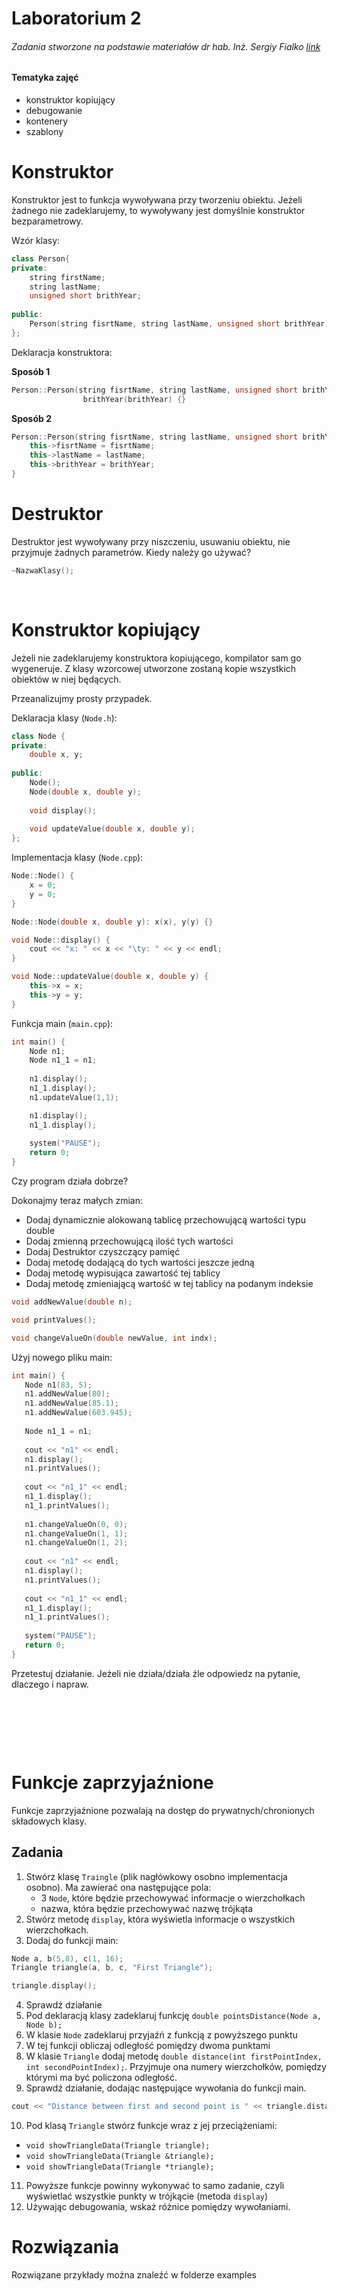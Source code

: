 # Laboratorium 2

###### Zadania stworzone na podstawie materiałów dr hab. Inż. Sergiy Fialko [link](https://torus.uck.pk.edu.pl/~fialko/index.html) 

#### Tematyka zajęć

- konstruktor kopiujący
- debugowanie
- kontenery
- szablony

# Konstruktor

Konstruktor jest to funkcja wywoływana przy tworzeniu obiektu. Jeżeli żadnego nie zadeklarujemy, to wywoływany jest 
domyślnie konstruktor bezparametrowy.

Wzór klasy:

```c++
class Person{
private:
    string firstName;
    string lastName;
    unsigned short brithYear;
    
public:
    Person(string fisrtName, string lastName, unsigned short brithYear);
};
```

Deklaracja konstruktora:

**Sposób 1**
```c++
Person::Person(string fisrtName, string lastName, unsigned short brithYear): fisrtName(fisrtName), lastName(lastName),
                brithYear(brithYear) {}
```

**Sposób 2**
```c++
Person::Person(string fisrtName, string lastName, unsigned short brithYear) {
    this->fisrtName = fisrtName;
    this->lastName = lastName;
    this->brithYear = brithYear;
}
```

# Destruktor

Destruktor jest wywoływany przy niszczeniu, usuwaniu obiektu, nie przyjmuje żadnych parametrów. Kiedy należy go używać?

```c++
~NazwaKlasy();
```

&nbsp;


# Konstruktor kopiujący

Jeżeli nie zadeklarujemy konstruktora kopiującego, kompilator sam go wygeneruje. Z klasy wzorcowej utworzone zostaną 
kopie wszystkich obiektów w niej będących.

Przeanalizujmy prosty przypadek.

Deklaracja klasy (`Node.h`):

```c++
class Node {
private:
    double x, y;
    
public:
    Node();
    Node(double x, double y);
    
    void display();
    
    void updateValue(double x, double y);
};
```

Implementacja klasy (`Node.cpp`):

```c++
Node::Node() {
    x = 0;
    y = 0;
}

Node::Node(double x, double y): x(x), y(y) {}

void Node::display() {
    cout << "x: " << x << "\ty: " << y << endl;
}

void Node::updateValue(double x, double y) {
    this->x = x;
    this->y = y;
}
```

Funkcja main  (`main.cpp`):

```c++
int main() {
    Node n1;
    Node n1_1 = n1;
    
    n1.display();
    n1_1.display();
    n1.updateValue(1,1);

    n1.display();
    n1_1.display();
    
    system("PAUSE");
    return 0;
}
```

Czy program działa dobrze?

Dokonajmy teraz małych zmian:
- Dodaj dynamicznie alokowaną tablicę przechowującą wartości typu double
- Dodaj zmienną przechowującą ilość tych wartości
- Dodaj Destruktor czyszczący pamięć
- Dodaj metodę dodającą do tych wartości jeszcze jedną
- Dodaj metodę wypisująca zawartość tej tablicy
- Dodaj metodę zmieniającą wartość w tej tablicy na podanym indeksie

```c++
void addNewValue(double n);

void printValues();

void changeValueOn(double newValue, int indx);
```

Użyj nowego pliku main:

```c++
int main() {
   Node n1(83, 5);
   n1.addNewValue(80);
   n1.addNewValue(85.1);
   n1.addNewValue(603.945);
   
   Node n1_1 = n1;
   
   cout << "n1" << endl;
   n1.display();
   n1.printValues();
   
   cout << "n1_1" << endl;
   n1_1.display();
   n1_1.printValues();
   
   n1.changeValueOn(0, 0);
   n1.changeValueOn(1, 1);
   n1.changeValueOn(1, 2);
   
   cout << "n1" << endl;
   n1.display();
   n1.printValues();
   
   cout << "n1_1" << endl;
   n1_1.display();
   n1_1.printValues();
   
   system("PAUSE");
   return 0;
}
```


Przetestuj działanie. Jeżeli nie działa/działa źle odpowiedz na pytanie, dlaczego i napraw.

&nbsp;

&nbsp;

&nbsp;

# Funkcje zaprzyjaźnione

Funkcje zaprzyjaźnione pozwalają na dostęp do prywatnych/chronionych składowych klasy. 

## Zadania

1. Stwórz klasę `Traingle` (plik nagłówkowy osobno implementacja osobno). Ma zawierać ona następujące pola:
   - 3 `Node`, które będzie przechowywać informacje o wierzchołkach
   - nazwa, która będzie przechowywać nazwę trójkąta
2. Stwórz metodę `display`, która wyświetla informacje o wszystkich wierzchołkach.
3. Dodaj do funkcji main:

```c++
Node a, b(5,8), c(1, 16);
Triangle triangle(a, b, c, "First Triangle");

triangle.display();
```

4. Sprawdź działanie
5. Pod deklaracją klasy zadeklaruj funkcję `double pointsDistance(Node a, Node b);`
6. W klasie `Node` zadeklaruj przyjaźń z funkcją z powyższego punktu
7. W tej funkcji obliczaj odległość pomiędzy dwoma punktami
8. W klasie `Triangle` dodaj metodę `double distance(int firstPointIndex, int secondPointIndex);`. Przyjmuje ona 
   numery wierzchołków, pomiędzy którymi ma być policzona odległość.
9. Sprawdź działanie, dodając następujące wywołania do funkcji main.

```c++
cout << "Distance between first and second point is " << triangle.distance(0,1) << endl;
```

10. Pod klasą `Triangle` stwórz funkcje wraz z jej przeciążeniami:
   - `void showTriangleData(Triangle triangle);`
   - `void showTriangleData(Triangle &triangle);`
   - `void showTriangleData(Triangle *triangle);`
11. Powyższe funkcje powinny wykonywać to samo zadanie, czyli wyświetlać wszystkie punkty w trójkącie (metoda `display`)
12. Używając debugowania, wskaż różnice pomiędzy wywołaniami.  


# Rozwiązania

Rozwiązane przykłady można znaleźć w folderze examples






